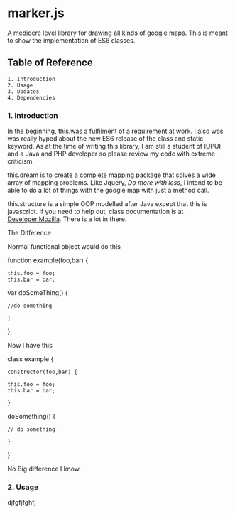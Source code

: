 # marker.js

A mediocre level library for drawing all kinds of google maps. This is meant to show the implementation of ES6 classes. 

##	Table of Reference

	1. Introduction
	2. Usage
	3. Updates
	4. Dependencies


### 1. Introduction

In  the beginning, this.was a fulfilment of a requirement at work. I also was was really hyped about the new ES6 release of the class and static keyword. As at the time of writing this library, I am still a student of IUPUI and a Java and PHP developer so please review my code with extreme criticism.

this.dream is to create a complete mapping package that solves a wide array of mapping problems. Like Jquery, *Do more with less*, I intend to be able to do a lot of things with the google map with just a method call.

this.structure is a simple OOP modelled after Java except that this is javascript. If you need to help out, class documentation is at [Developer.Mozilla](https://developer.mozilla.org/en-US/docs/Web/JavaScript/Reference/Classes). There is a lot in there. 

The Difference

Normal functional object would do this

function example(foo,bar) {

	this.foo = foo;
	this.bar = bar;

var doSomeThing() {

	//do something

	}
}

Now I have this

class example {

	constructor(foo,bar) {

	this.foo = foo;
	this.bar = bar;

	}

doSomething() {

	// do something
	
	}
}


No Big difference I know.


### 2. Usage

djfgfjfghfj